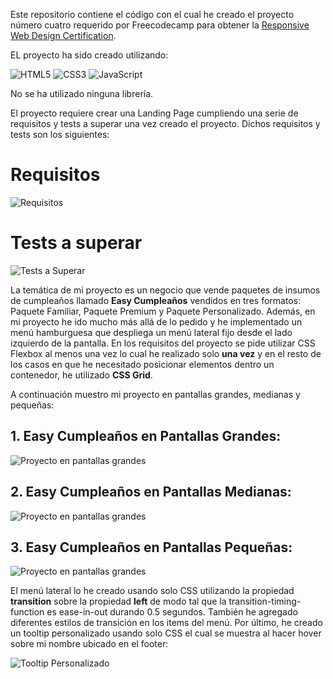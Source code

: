 Este repositorio contiene el código con el cual he creado el proyecto número cuatro requerido por Freecodecamp para obtener la [Responsive Web Design Certification](https://www.freecodecamp.org/learn/2022/responsive-web-design/).

EL proyecto ha sido creado utilizando:

![HTML5](https://img.shields.io/badge/html5-%23E34F26.svg?style=for-the-badge&logo=html5&logoColor=white)
![CSS3](https://img.shields.io/badge/css3-%231572B6.svg?style=for-the-badge&logo=css3&logoColor=white)
![JavaScript](https://img.shields.io/badge/javascript-%23323330.svg?style=for-the-badge&logo=javascript&logoColor=%23F7DF1E)

No se ha utilizado ninguna librería.

El proyecto requiere crear una Landing Page cumpliendo una serie de requisitos y tests a superar una vez creado el proyecto. Dichos requisitos y tests son los siguientes:

# Requisitos

![Requisitos](./assets/img/screenshots/instructions.jpg)

# Tests a superar

![Tests a Superar](./assets/img/screenshots/tests.jpg)

La temática de mi proyecto es un negocio que vende paquetes de insumos de cumpleaños llamado **Easy Cumpleaños** vendidos en tres formatos: Paquete Familiar, Paquete Premium y Paquete Personalizado. Además, en mi proyecto he ido mucho más allá de lo pedido y he implementado un menú hamburguesa que despliega un menú lateral fijo desde el lado izquierdo de la pantalla. En los requisitos del proyecto se pide utilizar CSS Flexbox al menos una vez lo cual he realizado solo **una vez** y en el resto de los casos en que he necesitado posicionar elementos dentro un contenedor, he utilizado **CSS Grid**.

A continuación muestro mi proyecto en pantallas grandes, medianas y pequeñas:

## 1. Easy Cumpleaños en Pantallas Grandes:

![Proyecto en pantallas grandes](./assets/img/screenshots/pantallas_grandes.png)

## 2. Easy Cumpleaños en Pantallas Medianas:

![Proyecto en pantallas grandes](./assets/img/screenshots/pantallas_medianas.png)

## 3. Easy Cumpleaños en Pantallas Pequeñas:

![Proyecto en pantallas grandes](./assets/img/screenshots/pantallas_pequenas.png)

El menú lateral lo he creado usando solo CSS utilizando la propiedad **transition** sobre la propiedad **left** de modo tal que la transition-timing-function es ease-in-out durando 0.5 segundos. También he agregado diferentes estilos de transición en los items del menú. Por último, he creado un tooltip personalizado usando solo CSS el cual se muestra al hacer hover sobre mi nombre ubicado en el footer:

![Tooltip Personalizado](./assets/img/screenshots/tooltip.jpg)
